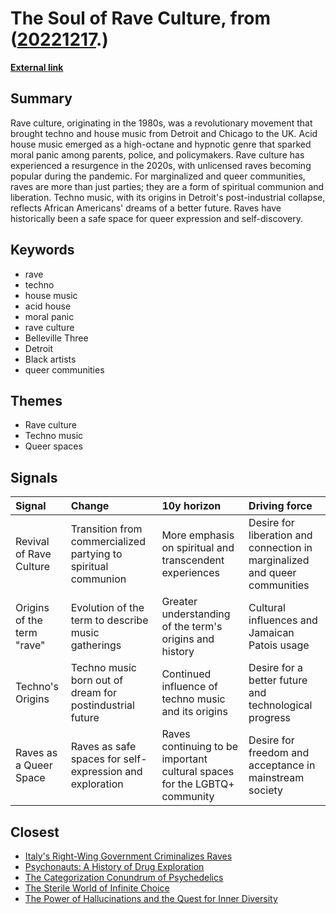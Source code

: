 # __The Soul of Rave Culture__, from ([20221217](https://kghosh.substack.com/p/20221217).)

__[External link](https://qz.com/emails/quartz-obsession/1851072100/raves-untz-untz-untz-untz)__



## Summary

Rave culture, originating in the 1980s, was a revolutionary movement that brought techno and house music from Detroit and Chicago to the UK. Acid house music emerged as a high-octane and hypnotic genre that sparked moral panic among parents, police, and policymakers. Rave culture has experienced a resurgence in the 2020s, with unlicensed raves becoming popular during the pandemic. For marginalized and queer communities, raves are more than just parties; they are a form of spiritual communion and liberation. Techno music, with its origins in Detroit's post-industrial collapse, reflects African Americans' dreams of a better future. Raves have historically been a safe space for queer expression and self-discovery.

## Keywords

* rave
* techno
* house music
* acid house
* moral panic
* rave culture
* Belleville Three
* Detroit
* Black artists
* queer communities

## Themes

* Rave culture
* Techno music
* Queer spaces

## Signals

| Signal                     | Change                                                         | 10y horizon                                                               | Driving force                                                              |
|:---------------------------|:---------------------------------------------------------------|:--------------------------------------------------------------------------|:---------------------------------------------------------------------------|
| Revival of Rave Culture    | Transition from commercialized partying to spiritual communion | More emphasis on spiritual and transcendent experiences                   | Desire for liberation and connection in marginalized and queer communities |
| Origins of the term "rave" | Evolution of the term to describe music gatherings             | Greater understanding of the term's origins and history                   | Cultural influences and Jamaican Patois usage                              |
| Techno's Origins           | Techno music born out of dream for postindustrial future       | Continued influence of techno music and its origins                       | Desire for a better future and technological progress                      |
| Raves as a Queer Space     | Raves as safe spaces for self-expression and exploration       | Raves continuing to be important cultural spaces for the LGBTQ+ community | Desire for freedom and acceptance in mainstream society                    |

## Closest

* [Italy's Right-Wing Government Criminalizes Raves](adb7356f3711c023daf08fec38221395)
* [Psychonauts: A History of Drug Exploration](9f63fa720db53d39066cead1fabeb6df)
* [The Categorization Conundrum of Psychedelics](13d07c8b2cd28b1d14da1f2b37f956f4)
* [The Sterile World of Infinite Choice](7b316ebe449187b79e519a8c6d12a2cd)
* [The Power of Hallucinations and the Quest for Inner Diversity](efd4c52c6b463ea98a9302e343414689)